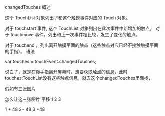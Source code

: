 changedTouches
概述

这个 TouchList 对象列出了和这个触摸事件对应的 Touch 对象。

对于 touchstart 事件, 这个 TouchList 对象列出在此次事件中新增加的触点。
对于 touchmove 事件，列出和上一次事件相比较，发生了变化的触点。


对于 touchend ，列出离开触摸平面的触点（这些触点对应已经不接触触摸平面的手指）。
语法

var touches = touchEvent.changedTouches;

说白了，就是在你手指离开屏幕时，想要获取触点的信息，此时touches:TouchList没有这些触点信息，就去这个changedTouches里面找，


假如有三张图片

怎么让这三张图片 平移
1 2 3

1 + 48 
2+ 48
3 +48 